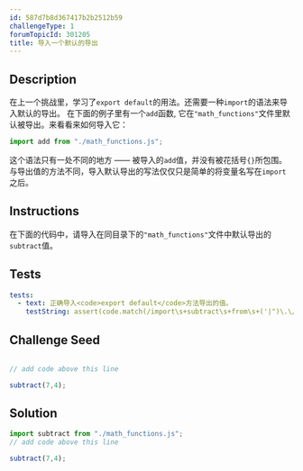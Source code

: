 ```yaml
---
id: 587d7b8d367417b2b2512b59
challengeType: 1
forumTopicId: 301205
title: 导入一个默认的导出
---
```


## Description
<section id='description'>
在上一个挑战里，学习了<code>export default</code>的用法。还需要一种<code>import</code>的语法来导入默认的导出。
在下面的例子里有一个<code>add</code>函数, 它在<code>"math_functions"</code>文件里默认被导出。来看看来如何导入它：

```js
import add from "./math_functions.js";
```

这个语法只有一处不同的地方 —— 被导入的<code>add</code>值，并没有被花括号<code>{}</code>所包围。与导出值的方法不同，导入默认导出的写法仅仅只是简单的将变量名写在<code>import</code>之后。
</section>

## Instructions
<section id='instructions'>
在下面的代码中，请导入在同目录下的<code>"math_functions"</code>文件中默认导出的<code>subtract</code>值。
</section>

## Tests
<section id='tests'>

```yml
tests:
  - text: 正确导入<code>export default</code>方法导出的值。
    testString: assert(code.match(/import\s+subtract\s+from\s+('|")\.\/math_functions\.js\1/g));
```

</section>

## Challenge Seed
<section id='challengeSeed'>
<div id='js-seed'>

```js
  
// add code above this line

subtract(7,4);
```

</div>
</section>

## Solution
<section id='solution'>

```js
import subtract from "./math_functions.js";
// add code above this line

subtract(7,4);
```

</section>
